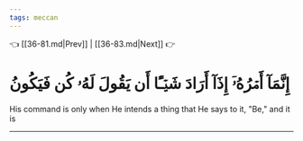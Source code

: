 ```yaml
---
tags: meccan
---
```


👈 [[36-81.md|Prev]] | [[36-83.md|Next]] 👉

# إِنَّمَآ أَمۡرُهُۥٓ إِذَآ أَرَادَ شَيۡـًٔا أَن يَقُولَ لَهُۥ كُن فَيَكُونُ

His command is only when He intends a thing that He says to it, "Be," and it is

---

